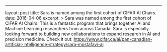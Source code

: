 ---
layout: post
title:  Sara is named among the first cohort of CIFAR AI Chairs. 
date:   2016-04-06
excerpt: >
 Sara was named among the first cohort of CIFAR AI Chairs. This is a fantastic program that brings together AI and Machine Learning researchers from across Canada. Sara is especially looking forward to building new collaborations to expand research in AI and precision medicine. Check it out: https://www.cifar.ca/ai/pan-canadian-artificial-intelligence-strategy/sara-mostafavi-ai
